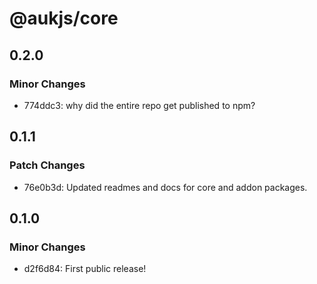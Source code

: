 # @aukjs/core

## 0.2.0

### Minor Changes

- 774ddc3: why did the entire repo get published to npm?

## 0.1.1

### Patch Changes

- 76e0b3d: Updated readmes and docs for core and addon packages.

## 0.1.0

### Minor Changes

- d2f6d84: First public release!
